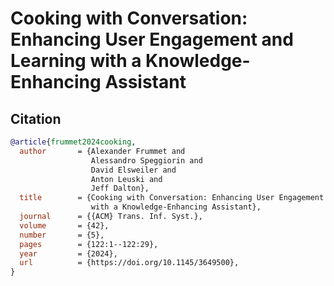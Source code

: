 # Cooking with Conversation: Enhancing User Engagement and Learning with a Knowledge-Enhancing Assistant
 
## Citation
```bibtex
@article{frummet2024cooking,
  author       = {Alexander Frummet and
                  Alessandro Speggiorin and
                  David Elsweiler and
                  Anton Leuski and
                  Jeff Dalton},
  title        = {Cooking with Conversation: Enhancing User Engagement and Learning
                  with a Knowledge-Enhancing Assistant},
  journal      = {{ACM} Trans. Inf. Syst.},
  volume       = {42},
  number       = {5},
  pages        = {122:1--122:29},
  year         = {2024},
  url          = {https://doi.org/10.1145/3649500},
}
```
